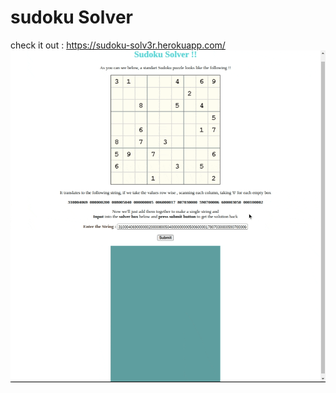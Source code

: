 # sudoku Solver
check it out : https://sudoku-solv3r.herokuapp.com/
![app-gif](https://github.com/aquib-J/sudokuSolver/blob/master/public/app.gif)

